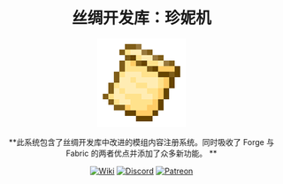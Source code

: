 <div style="text-align:center">

# 丝绸开发库：珍妮机

**<img src="../../img/icon.png" alt="Logo" width="160" height="160"/>**

**此系统包含了丝绸开发库中改进的模组内容注册系统。同时吸收了 Forge 与 Fabric 的两者优点并添加了众多新功能。
**

[<img alt="Wiki" height="64" src="https://cdn.simpleicons.org/wikipedia/000000/FFFFFF]" width="64"/>](https://silk-mc.gitbook.io/silk-api)
[<img alt="Discord" height="64" src="https://cdn.simpleicons.org/discord" width="64"/>](https://discord.com/invite/ZJuQyH2RBz)
[<img alt="Patreon" height="64" src="https://cdn.simpleicons.org/patreon/000000/FFFFFF" width="64"/>](https://www.patreon.com/GameGeek_Saikel)

</div>